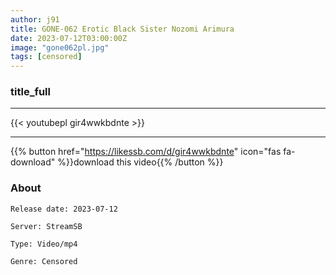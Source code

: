 ```yaml
---
author: j91
title: GONE-062 Erotic Black Sister Nozomi Arimura
date: 2023-07-12T03:00:00Z
image: "gone062pl.jpg"
tags: [censored]
---
```


### title_full
___

{{< youtubepl gir4wwkbdnte >}}
___

{{% button href="https://likessb.com/d/gir4wwkbdnte" icon="fas fa-download" %}}download this video{{% /button %}}
### About

`Release date: 2023-07-12`

`Server: StreamSB`

`Type: Video/mp4`

`Genre:	Censored`